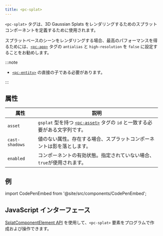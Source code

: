 ```yaml
---
title: <pc-splat>
---
```


`<pc-splat>` タグは、3D Gaussian Splats をレンダリングするためのスプラットコンポーネントを定義するために使用されます。

スプラットベースのシーンをレンダリングする場合、最高のパフォーマンスを得るためには、[`<pc-app>`](../pc-app) タグの `antialias` と `high-resolution` を `false` に設定することをお勧めします。

:::note

* [`<pc-entity>`](../pc-entity) の直接の子である必要があります。

:::

## 属性

| 属性 | 説明 |
| --- | --- |
| `asset` | `gsplat` 型を持つ [`<pc-asset>`](../pc-asset) タグの `id` と一致する必要がある文字列です。 |
| `cast-shadows` | 値のない属性。存在する場合、スプラットコンポーネントは影を落とします。 |
| `enabled` | コンポーネントの有効状態。指定されていない場合、`true`が使用されます。 |

## 例

import CodePenEmbed from '@site/src/components/CodePenEmbed';

<CodePenEmbed id="MYgGZax" title="<pc-splat> example" />

## JavaScript インターフェース

[SplatComponentElement API](https://api.playcanvas.com/web-components/classes/SplatComponentElement.html) を使用して、`<pc-splat>` 要素をプログラムで作成および操作できます。
